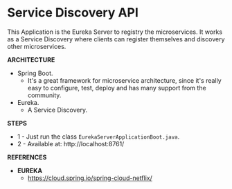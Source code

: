 # **Service Discovery API**

This Application is the Eureka Server to registry the microservices. 
It works as a Service Discovery where clients can register themselves 
and discovery other microservices.

**ARCHITECTURE**
* Spring Boot.
    * It's a great framework for microservice architecture, since it's really easy
    to configure, test, deploy and has many support from the community.
* Eureka.
    * A Service Discovery.
    
**STEPS**

* 1 - Just run the class `EurekaServerApplicationBoot.java`.
* 2 - Available at: http://localhost:8761/

**REFERENCES**

* **EUREKA** 
  * https://cloud.spring.io/spring-cloud-netflix/

